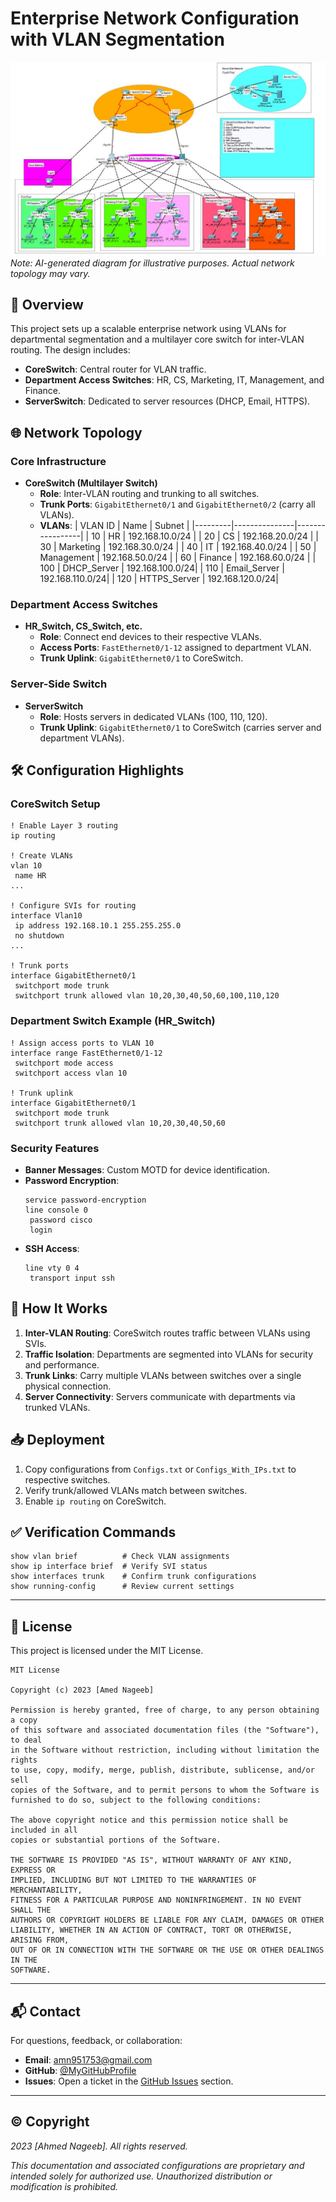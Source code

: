 # Enterprise Network Configuration with VLAN Segmentation

![Network Diagram](Capture.JPG)  
*Note: AI-generated diagram for illustrative purposes. Actual network topology may vary.*

## 📖 Overview
This project sets up a scalable enterprise network using VLANs for departmental segmentation and a multilayer core switch for inter-VLAN routing. The design includes:
- **CoreSwitch**: Central router for VLAN traffic.
- **Department Access Switches**: HR, CS, Marketing, IT, Management, and Finance.
- **ServerSwitch**: Dedicated to server resources (DHCP, Email, HTTPS).

## 🌐 Network Topology
### Core Infrastructure
- **CoreSwitch (Multilayer Switch)**  
  - **Role**: Inter-VLAN routing and trunking to all switches.
  - **Trunk Ports**: `GigabitEthernet0/1` and `GigabitEthernet0/2` (carry all VLANs).
  - **VLANs**:
    | VLAN ID | Name          | Subnet          |
    |---------|---------------|-----------------|
    | 10      | HR            | 192.168.10.0/24 |
    | 20      | CS            | 192.168.20.0/24 |
    | 30      | Marketing     | 192.168.30.0/24 |
    | 40      | IT            | 192.168.40.0/24 |
    | 50      | Management    | 192.168.50.0/24 |
    | 60      | Finance       | 192.168.60.0/24 |
    | 100     | DHCP_Server   | 192.168.100.0/24|
    | 110     | Email_Server  | 192.168.110.0/24|
    | 120     | HTTPS_Server  | 192.168.120.0/24|

### Department Access Switches
- **HR_Switch, CS_Switch, etc.**  
  - **Role**: Connect end devices to their respective VLANs.
  - **Access Ports**: `FastEthernet0/1-12` assigned to department VLAN.
  - **Trunk Uplink**: `GigabitEthernet0/1` to CoreSwitch.

### Server-Side Switch
- **ServerSwitch**  
  - **Role**: Hosts servers in dedicated VLANs (100, 110, 120).
  - **Trunk Uplink**: `GigabitEthernet0/1` to CoreSwitch (carries server and department VLANs).

## 🛠 Configuration Highlights
### CoreSwitch Setup
```plaintext
! Enable Layer 3 routing
ip routing

! Create VLANs
vlan 10
 name HR
...

! Configure SVIs for routing
interface Vlan10
 ip address 192.168.10.1 255.255.255.0
 no shutdown
...

! Trunk ports
interface GigabitEthernet0/1
 switchport mode trunk
 switchport trunk allowed vlan 10,20,30,40,50,60,100,110,120
```

### Department Switch Example (HR_Switch)
```plaintext
! Assign access ports to VLAN 10
interface range FastEthernet0/1-12
 switchport mode access
 switchport access vlan 10

! Trunk uplink
interface GigabitEthernet0/1
 switchport mode trunk
 switchport trunk allowed vlan 10,20,30,40,50,60
```

### Security Features
- **Banner Messages**: Custom MOTD for device identification.
- **Password Encryption**: 
  ```plaintext
  service password-encryption
  line console 0
   password cisco
   login
  ```
- **SSH Access**:
  ```plaintext
  line vty 0 4
   transport input ssh
  ```

## 🔄 How It Works
1. **Inter-VLAN Routing**: CoreSwitch routes traffic between VLANs using SVIs.
2. **Traffic Isolation**: Departments are segmented into VLANs for security and performance.
3. **Trunk Links**: Carry multiple VLANs between switches over a single physical connection.
4. **Server Connectivity**: Servers communicate with departments via trunked VLANs.

## 📥 Deployment
1. Copy configurations from `Configs.txt` or `Configs_With_IPs.txt` to respective switches.
2. Verify trunk/allowed VLANs match between switches.
3. Enable `ip routing` on CoreSwitch.

## ✅ Verification Commands
```plaintext
show vlan brief          # Check VLAN assignments
show ip interface brief  # Verify SVI status
show interfaces trunk    # Confirm trunk configurations
show running-config      # Review current settings
```


---

## 📜 License  
This project is licensed under the MIT License.  

```plaintext
MIT License

Copyright (c) 2023 [Amed Nageeb]

Permission is hereby granted, free of charge, to any person obtaining a copy
of this software and associated documentation files (the "Software"), to deal
in the Software without restriction, including without limitation the rights
to use, copy, modify, merge, publish, distribute, sublicense, and/or sell
copies of the Software, and to permit persons to whom the Software is
furnished to do so, subject to the following conditions:

The above copyright notice and this permission notice shall be included in all
copies or substantial portions of the Software.

THE SOFTWARE IS PROVIDED "AS IS", WITHOUT WARRANTY OF ANY KIND, EXPRESS OR
IMPLIED, INCLUDING BUT NOT LIMITED TO THE WARRANTIES OF MERCHANTABILITY,
FITNESS FOR A PARTICULAR PURPOSE AND NONINFRINGEMENT. IN NO EVENT SHALL THE
AUTHORS OR COPYRIGHT HOLDERS BE LIABLE FOR ANY CLAIM, DAMAGES OR OTHER
LIABILITY, WHETHER IN AN ACTION OF CONTRACT, TORT OR OTHERWISE, ARISING FROM,
OUT OF OR IN CONNECTION WITH THE SOFTWARE OR THE USE OR OTHER DEALINGS IN THE
SOFTWARE.
```

---

## 📬 Contact  
For questions, feedback, or collaboration:  
- **Email**: [amn951753@gmail.com](mailto:amn951753@gmail.com)  
- **GitHub**: [@MyGitHubProfile](https://github.com/amnh30)  
- **Issues**: Open a ticket in the [GitHub Issues](https://github.com/amnh30/Infa/issues) section.  

---

## © Copyright  
*2023 [Ahmed Nageeb]. All rights reserved.*  

*This documentation and associated configurations are proprietary and intended solely for authorized use. Unauthorized distribution or modification is prohibited.*  
``` 

